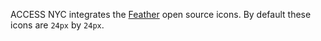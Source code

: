 ACCESS NYC integrates the [Feather](https://feathericons.com/) open source icons. By default these icons are `24px` by `24px`.
